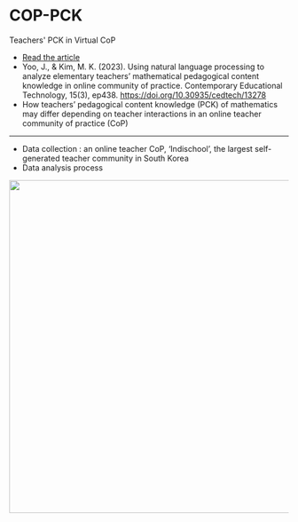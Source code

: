 # COP-PCK
Teachers' PCK in Virtual CoP
* [Read the article](https://doi.org/10.30935/cedtech/13278)
* Yoo, J., & Kim, M. K. (2023). Using natural language processing to analyze elementary teachers’ mathematical pedagogical content knowledge in online community of practice. Contemporary Educational Technology, 15(3), ep438. https://doi.org/10.30935/cedtech/13278
* How teachers’ pedagogical content knowledge (PCK) of mathematics may differ depending on teacher interactions in an online teacher community of practice (CoP)
-----
* Data collection : an online teacher CoP, ‘Indischool’, the largest self-generated teacher community in South Korea
* Data analysis process
 <img width="600" src="https://github.com/JiseungYoo/mptsource/assets/89754602/83f7b9af-253f-4b24-95b4-3efd174eddc4"/>
